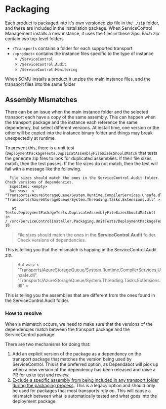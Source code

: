 # Packaging

Each product is packaged into it's own versioned zip file in the `./zip` folder, and these are included in the installation package. When ServiceControl Management installs a new instance, it uses the files in these zips. Each zip contain two top-level folders

- `/Transports` contains a folder for each supported transport
- `/<product>` contains the instance files specific to the type of instance
  - `/ServiceControl`
  - `/ServiceControl.Audit`
  - `/ServiceControl.Monitoring`
  
 When SCMU installs a product it unzips the main instance files, and the transport files into the same folder

## Assembly Mismatches

There can be an issue when the main instance folder and the selected transport each have a copy of the same assembly. This can happen when the transport package and the instance each reference the same dependency, but select different versions. At install time, one version or the other will be copied into the instance binary folder and things may break unexpectedly at runtime.

To prevent this, there is a unit test (`DeploymentPackageTests.DuplicatAssemblyFileSizesShouldMatch` that tests the generate zip files to look for duplicated assemblies. If their file sizes match, then the test passes. If the file sizes do not match, then the test will fail with a message like the following.

```
  File sizes should match the ones in the ServiceControl.Audit folder. Check versions of dependencies.
  Expected: <empty>
  But was:  < "Transports/AzureStorageQueue/System.Runtime.CompilerServices.Unsafe.dll", "Transports/AzureStorageQueue/System.Threading.Tasks.Extensions.dll" >

   at Tests.DeploymentPackageTests.DuplicateAssemblyFileSizesShouldMatch() in /_/src/ServiceControlInstaller.Packaging.UnitTests/DeploymentPackageTests.cs:line 19
```

> File sizes should match the ones in the **ServiceControl.Audit** folder. Check versions of dependencies.

This is telling you that the mismatch is happing in the ServiceControl.Audit zip.

> But was:  < "Transports/AzureStorageQueue/System.Runtime.CompilerServices.Unsafe.dll", "Transports/AzureStorageQueue/System.Threading.Tasks.Extensions.dll" >

This is telling you the assemblies that are different from the ones found in the ServiceControl.Audit folder.

### How to resolve

When a mismatch occurs, we need to make sure that the versions of the dependencies match between the transport package and the ServiceControl package. 

There are two mechanisms for doing that:

1. Add an explicit version of the package as a dependency on the transport package that matches the version being used by ServiceControl. This is the preferred option, as Dependabot will pick up when a new version of the dependency has been released and raise a PR for us to test and review.
2. [Exclude a specific assembly from being included in any transport folder during the packaging process](https://github.com/Particular/ServiceControl/pull/1735/files#diff-181a8bea53d298736c8183d4d5821665e2ec3c854e5f7a4f7e8694b4cddc4b3f). This is a legacy option and should only be used for packages that most transports rely on. This will cause a mismatch between what is automatically tested and what goes into the deployment package.
